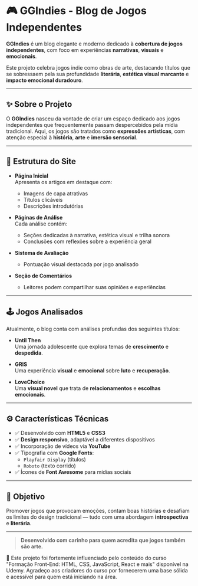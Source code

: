 # 🎮 GGIndies - Blog de Jogos Independentes

**GGIndies** é um blog elegante e moderno dedicado à **cobertura de jogos independentes**, com foco em experiências **narrativas**, **visuais** e **emocionais**.

Este projeto celebra jogos indie como obras de arte, destacando títulos que se sobressaem pela sua profundidade **literária**, **estética visual marcante** e **impacto emocional duradouro**.

---

## ✨ Sobre o Projeto

O **GGIndies** nasceu da vontade de criar um espaço dedicado aos jogos independentes que frequentemente passam despercebidos pela mídia tradicional. Aqui, os jogos são tratados como **expressões artísticas**, com atenção especial à **história**, **arte** e **imersão sensorial**.

---

## 🧭 Estrutura do Site

- **Página Inicial**  
  Apresenta os artigos em destaque com:
  - Imagens de capa atrativas  
  - Títulos clicáveis  
  - Descrições introdutórias  

- **Páginas de Análise**  
  Cada análise contém:
  - Seções dedicadas à narrativa, estética visual e trilha sonora  
  - Conclusões com reflexões sobre a experiência geral  

- **Sistema de Avaliação**  
  - Pontuação visual destacada por jogo analisado  

- **Seção de Comentários**  
  - Leitores podem compartilhar suas opiniões e experiências  

---

## 🕹 Jogos Analisados

Atualmente, o blog conta com análises profundas dos seguintes títulos:

- **Until Then**  
  Uma jornada adolescente que explora temas de **crescimento** e **despedida**.

- **GRIS**  
  Uma experiência **visual** e **emocional** sobre **luto** e **recuperação**.

- **LoveChoice**  
  Uma **visual novel** que trata de **relacionamentos** e **escolhas emocionais**.

---

## ⚙️ Características Técnicas

- ✅ Desenvolvido com **HTML5** e **CSS3**
- ✅ **Design responsivo**, adaptável a diferentes dispositivos
- ✅ Incorporação de vídeos via **YouTube**
- ✅ Tipografia com **Google Fonts**:
  - `Playfair Display` (títulos)
  - `Roboto` (texto corrido)
- ✅ Ícones de **Font Awesome** para mídias sociais

---

## 📌 Objetivo

Promover jogos que provocam emoções, contam boas histórias e desafiam os limites do design tradicional — tudo com uma abordagem **introspectiva** e **literária**.

---

> **Desenvolvido com carinho para quem acredita que jogos também são arte.**

🔧 Este projeto foi fortemente influenciado pelo conteúdo do curso "Formação Front-End: HTML, CSS, JavaScript, React e mais" disponível na Udemy. Agradeço aos criadores do curso por fornecerem uma base sólida e acessível para quem está iniciando na área.
